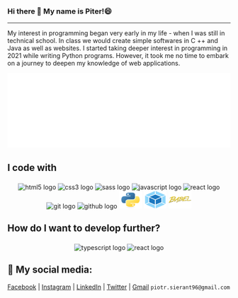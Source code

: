### Hi there 👋 My name is Piter!😄
---

My interest in programming began very early in my life - when I was still in technical school. In class we would create simple softwares in C ++ and Java as well as websites.
I started taking deeper interest in programming in 2021 while writing Python programs. However, it took me no time to embark on a journey to deepen my knowledge of web applications.

![Metrics](/metrics.plugin.languages.indepth.svg)

<h2 align="left">I code with</h2>

###

<div align="center">
  <img src="https://cdn.jsdelivr.net/gh/devicons/devicon/icons/html5/html5-original.svg" height="40" width="52" alt="html5 logo"  />
  <img src="https://cdn.jsdelivr.net/gh/devicons/devicon/icons/css3/css3-original.svg" height="40" width="52" alt="css3 logo"  />
  <img src="https://cdn.jsdelivr.net/gh/devicons/devicon/icons/sass/sass-original.svg" height="40" width="52" alt="sass logo"  />
  <img src="https://cdn.jsdelivr.net/gh/devicons/devicon/icons/javascript/javascript-original.svg" height="40" width="52" alt="javascript logo"  />
  <img src="https://cdn.jsdelivr.net/gh/devicons/devicon/icons/react/react-original.svg" height="40" width="52" alt="react logo"  />
  <img src="https://cdn.jsdelivr.net/gh/devicons/devicon/icons/git/git-original.svg" height="40" width="52" alt="git logo"  />
  <img src="https://cdn.jsdelivr.net/gh/devicons/devicon/icons/github/github-original.svg" height="40" width="52" alt="github logo"  />
  <img src="https://github.com/devicons/devicon/blob/v2.15.1/icons/python/python-original.svg" height="40" width="52" alt="github logo"  />
    <img src="https://raw.githubusercontent.com/devicons/devicon/1119b9f84c0290e0f0b38982099a2bd027a48bf1/icons/webpack/webpack-original.svg" height="40" width="52" alt="webpack logo"  />
  <img src="https://raw.githubusercontent.com/devicons/devicon/1119b9f84c0290e0f0b38982099a2bd027a48bf1/icons/babel/babel-original.svg" height="40" width="52" alt="babel logo"  />

</div>

<h2 align="left">How do I want to develop further?</h2>

###

<div align="center">
  <img src="https://cdn.jsdelivr.net/gh/devicons/devicon/icons/typescript/typescript-original.svg" height="40" width="52" alt="typescript logo"  />
  <img src="https://cdn.jsdelivr.net/gh/devicons/devicon/icons/react/react-original.svg" height="40" width="52" alt="react logo"  />
</div>

###
<h2 align="left">💬 My social media: </h2>

[Facebook](https://www.facebook.com/dzd07) | [Instagram](https://www.instagram.com/dzd07) | [LinkedIn](www.linkedin.com/in/piotr-sierant) | [Twitter](https://twitter.com/dzd07_Piotr) | [Gmail]() `piotr.sierant96@gmail.com`



